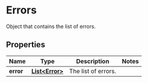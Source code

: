 

# Errors

Object that contains the list of errors.

## Properties

| Name | Type | Description | Notes |
|------------ | ------------- | ------------- | -------------|
|**error** | [**List&lt;Error&gt;**](Error.md) | The list of errors. |  |



